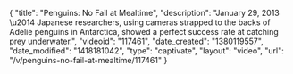{
    "title": "Penguins: No Fail at Mealtime",
    "description": "January 29, 2013 \u2014 Japanese researchers, using cameras strapped to the backs of Adelie penguins in Antarctica, showed a perfect success rate at catching prey underwater.",
    "videoid": "117461",
    "date_created": "1380119557",
    "date_modified": "1418181042",
    "type": "captivate",
    "layout": "video",
    "url": "\/v\/penguins-no-fail-at-mealtime\/117461"
}